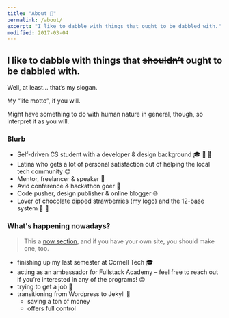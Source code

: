 ```yaml
---
title: "About 👀"
permalink: /about/
excerpt: "I like to dabble with things that ought to be dabbled with."
modified: 2017-03-04
---
```


<!-- {% include base_path %}
 -->
<h2>I like to dabble with things that <del>shouldn’t</del> ought to be dabbled with.</h2>

Well, at least… that’s my slogan.

My “life motto”, if you will.

Might have something to do with human nature in general, though, so interpret it as you will.

### Blurb

- Self-driven CS student with a developer & design background 🎓 🔨 🎨
- Latina who gets a lot of personal satisfaction out of helping the local tech community 😊
- Mentor, freelancer & speaker 💬
- Avid conference & hackathon goer 🚗
- Code pusher, design publisher & online blogger 🌐
- Lover of chocolate dipped strawberries (my logo) and the 12-base system 🍓 🍫

### What's happening nowadays?

> This a [now section](http://nownownow.com/about), and if you have your own site, you should make one, too.

- finishing up my last semester at Cornell Tech 🎓
- acting as an ambassador for Fullstack Academy – feel free to reach out if you’re interested in any of the programs! 😊
- trying to get a job 🤣
- transitioning from Wordpress to Jekyll 📝
    + saving a ton of money
    + offers full control